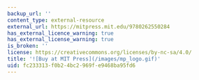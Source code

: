 ```yaml
---
backup_url: ''
content_type: external-resource
external_url: https://mitpress.mit.edu/9780262550284
has_external_licence_warning: true
has_external_license_warning: true
is_broken: ''
license: https://creativecommons.org/licenses/by-nc-sa/4.0/
title: '![Buy at MIT Press](/images/mp_logo.gif)'
uid: fc233313-f0b2-4bc2-969f-e9468ba95fd6
---
```

